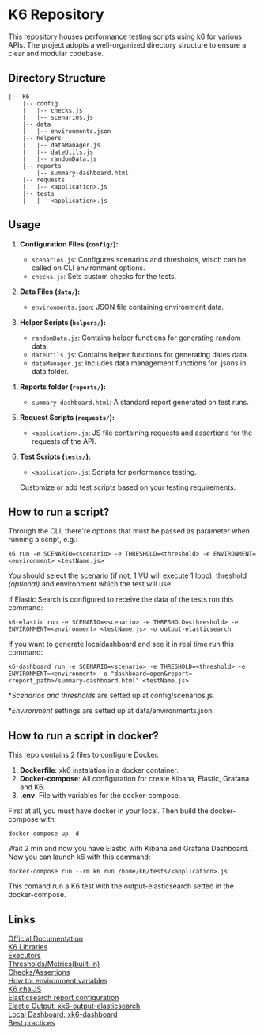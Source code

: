 # K6 Repository

This repository houses performance testing scripts using [k6](https://k6.io/) for various APIs. The project adopts a well-organized directory structure to ensure a clear and modular codebase.

## Directory Structure

```plaintext
|-- K6
    |-- config
    |   |-- checks.js
    |   |-- scenarios.js
    |-- data
    |   |-- environments.json
    |-- helpers
    |   |-- dataManager.js
    |   |-- dateUtils.js
    |   |-- randomData.js
    |-- reports
        |-- summary-dashboard.html
    |-- requests
    |   |-- <application>.js
    |-- tests
    |   |-- <application>.js
```

## Usage

1. **Configuration Files (`config/`):**
   - `scenarios.js`: Configures scenarios and thresholds, which can be called on CLI environment options.
   - `checks.js`: Sets custom checks for the tests.

2. **Data Files (`data/`):**
   - `environments.json`: JSON file containing environment data.

3. **Helper Scripts (`helpers/`):**
   - `randomData.js`: Contains helper functions for generating random data.
   - `dateUtils.js`: Contains helper functions for generating dates data.
   - `dataManager.js`: Includes data management functions for .jsons in data folder.

4. **Reports folder (`reports/`):**
   - `summary-dashboard.html`: A standard report generated on test runs.

5. **Request Scripts (`requests/`):**
   - `<application>.js`: JS file containing requests and assertions for the requests of the API.

6. **Test Scripts (`tests/`):**
   - `<application>.js`: Scripts for performance testing.

   Customize or add test scripts based on your testing requirements.

## How to run a script?
Through the CLI, there're options that must be passed as parameter when running a script, e.g.:

```
k6 run -e SCENARIO=<scenario> -e THRESHOLD=<threshold> -e ENVIRONMENT=<environment> <testName.js>
```

You should select the scenario (if not, 1 VU will execute 1 loop), threshold *(optional)* and environment which the test will use.

If Elastic Search is configured to receive the data of the tests run this command:

```
k6-elastic run -e SCENARIO=<scenario> -e THRESHOLD=<threshold> -e ENVIRONMENT=<environment> <testName.js> -o output-elasticsearch 
```

If you want to generate localdashboard and see it in real time run this command:

```
k6-dashboard run -e SCENARIO=<scenario> -e THRESHOLD=<threshold> -e ENVIRONMENT=<environment> -o "dashboard=open&report=<report_path>/summary-dashboard.html" <testName.js>
```

**Scenarios and thresholds* are setted up at config/scenarios.js.

**Environment* settings are setted up at data/environments.json.

## How to run a script in docker?
This repo contains 2 files to configure Docker.
1. **Dockerfile**: xk6 instalation in a docker container.
2. **Docker-compose**: All configuration for create Kibana, Elastic, Grafana and K6.
3. **.env**: File with variables for the docker-compose.

First at all, you must have docker in your local. Then build the docker-compose with:
```
docker-compose up -d
```
Wait 2 min and now you have Elastic with Kibana and Grafana Dashboard.
Now you can launch k6 with this command:
```
docker-compose run --rm k6 run /home/k6/tests/<application>.js
```
This comand run a K6 test with the output-elasticsearch setted in the docker-compose. 

## Links
[Official Documentation](https://k6.io/docs/)  
[K6 Libraries](https://jslib.k6.io/)  
[Executors](https://k6.io/docs/using-k6/scenarios/executors/)  
[Thresholds/Metrics(built-in)](https://k6.io/docs/using-k6/metrics/reference/)  
[Checks/Assertions](https://k6.io/docs/using-k6/checks/)  
[How to: environment variables](https://k6.io/docs/using-k6/environment-variables/)  
[K6 chaiJS](https://k6.io/docs/javascript-api/jslib/k6chaijs/)  
[Elasticsearch report configuration](https://k6.io/docs/results-output/real-time/elasticsearch/)  
[Elastic Output: xk6-output-elasticsearch](https://github.com/elastic/xk6-output-elasticsearch)  
[Local Dashboard: xk6-dashboard](https://github.com/grafana/xk6-dashboard)  
[Best practices](https://k6.io/docs/using-k6-browser/recommended-practices/)